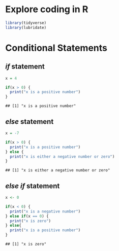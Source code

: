 Explore coding in R
================

``` r
library(tidyverse)
library(lubridate)
```

# Conditional Statements

## *if* statement

``` r
x = 4

if(x > 0) {
  print("x is a positive number")
}
```

    ## [1] "x is a positive number"

## *else* statement

``` r
x = -7

if(x > 0) {
  print("x is a positive number")
} else {
  print("x is either a negative number or zero")
}
```

    ## [1] "x is either a negative number or zero"

## *else if* statement

``` r
x <- 0

if(x < 0) {
  print("x is a negative number")
} else if(x == 0) {
  print("x is zero")
} else{
  print("x is a positive number")
} 
```

    ## [1] "x is zero"
